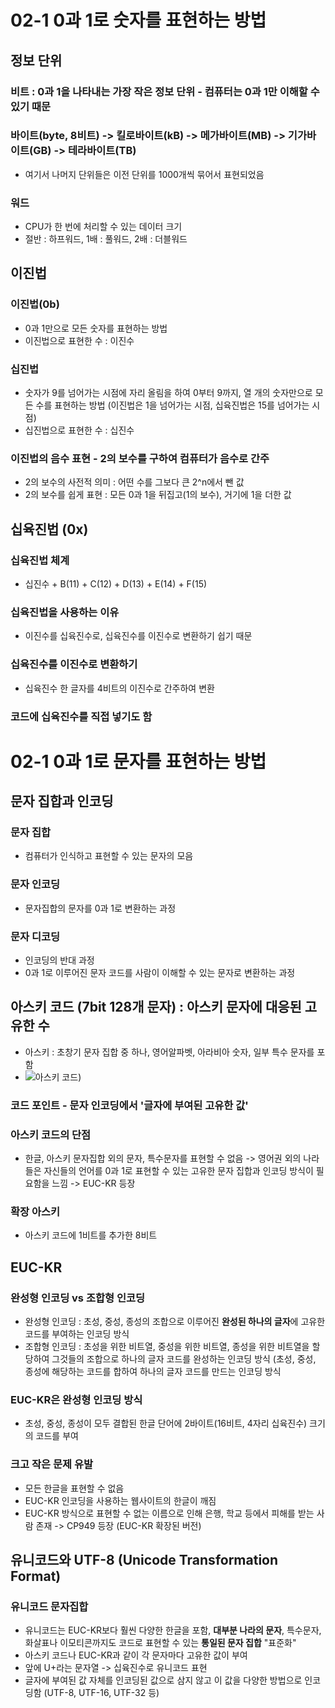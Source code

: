# 02-1 0과 1로 숫자를 표현하는 방법

## 정보 단위
### 비트 : 0과 1을 나타내는 가장 작은 정보 단위 - 컴퓨터는 0과 1만 이해할 수 있기 때문
### 바이트(byte, 8비트) -> 킬로바이트(kB) -> 메가바이트(MB) -> 기가바이트(GB) -> 테라바이트(TB)
  - 여기서 나머지 단위들은 이전 단위를 1000개씩 묶어서 표현되었음
### 워드
  - CPU가 한 번에 처리할 수 있는 데이터 크기
  - 절반 : 하프워드, 1배 : 풀워드, 2배 : 더블워드
  
## 이진법
### 이진법(0b)
  - 0과 1만으로 모든 숫자를 표현하는 방법
  - 이진법으로 표현한 수 : 이진수
### 십진법
  - 숫자가 9를 넘어가는 시점에 자리 올림을 하여 0부터 9까지, 열 개의 숫자만으로 모든 수를 표현하는 방법 (이진법은 1을 넘어가는 시점, 십육진법은 15를 넘어가는 시점)
  - 십진법으로 표현한 수 : 십진수
### 이진법의 음수 표현 - 2의 보수를 구하여 컴퓨터가 음수로 간주
  - 2의 보수의 사전적 의미 : 어떤 수를 그보다 큰 2^n에서 뺀 값
  - 2의 보수를 쉽게 표현 : 모든 0과 1을 뒤집고(1의 보수), 거기에 1을 더한 값

## 십육진법 (0x)
### 십육진법 체계
  - 십진수 + B(11) + C(12) + D(13) + E(14) + F(15)
### 십육진법을 사용하는 이유
  - 이진수를 십육진수로, 십육진수를 이진수로 변환하기 쉽기 때문
### 십육진수를 이진수로 변환하기
  - 십육진수 한 글자를 4비트의 이진수로 간주하여 변환
### 코드에 십육진수를 직접 넣기도 함


# 02-1 0과 1로 문자를 표현하는 방법

## 문자 집합과 인코딩
### 문자 집합
  - 컴퓨터가 인식하고 표현할 수 있는 문자의 모음
### 문자 인코딩
  - 문자집합의 문자를 0과 1로 변환하는 과정
### 문자 디코딩
  - 인코딩의 반대 과정
  - 0과 1로 이루어진 문자 코드를 사람이 이해할 수 있는 문자로 변환하는 과정
 
## 아스키 코드 (7bit 128개 문자) : 아스키 문자에 대응된 고유한 수
  - 아스키 : 초창기 문자 집합 중 하나, 영어알파벳, 아라비아 숫자, 일부 특수 문자를 포함
  - ![아스키 코드](https://img1.daumcdn.net/thumb/R1280x0/?scode=mtistory2&fname=https%3A%2F%2Fblog.kakaocdn.net%2Fdn%2FqOPNt%2FbtrAdcY26CF%2FKsn1qKzUqEaCql1Cbk6GG0%2Fimg.png))
### 코드 포인트 - 문자 인코딩에서 '글자에 부여된 고유한 값'
### 아스키 코드의 단점
  - 한글, 아스키 문자집합 외의 문자, 특수문자를 표현할 수 없음
  -> 영어권 외의 나라들은 자신들의 언어를 0과 1로 표현할 수 있는 고유한 문자 집합과 인코딩 방식이 필요함을 느낌 -> EUC-KR 등장
### 확장 아스키
  - 아스키 코드에 1비트를 추가한 8비트

## EUC-KR
### 완성형 인코딩 vs 조합형 인코딩
 - 완성형 인코딩 : 초성, 중성, 종성의 조합으로 이루어진 **완성된 하나의 글자**에 고유한 코드를 부여하는 인코딩 방식
 - 조합형 인코딩 : 초성을 위한 비트열, 중성을 위한 비트열, 종성을 위한 비트열을 할당하여 그것들의 조합으로 하나의 글자 코드를 완성하는 인코딩 방식 (초성, 중성, 종성에 해당하는 코드를 합하여 하나의 글자 코드를 만드는 인코딩 방식
### EUC-KR은 완성형 인코딩 방식
  - 초성, 중성, 종성이 모두 결합된 한글 단어에 2바이트(16비트, 4자리 십육진수) 크기의 코드를 부여
### 크고 작은 문제 유발
  - 모든 한글을 표현할 수 없음
  - EUC-KR 인코딩을 사용하는 웹사이트의 한글이 깨짐
  - EUC-KR 방식으로 표현할 수 없는 이름으로 인해 은행, 학교 등에서 피해를 받는 사람 존재
  -> CP949 등장 (EUC-KR 확장된 버전)
  
  
## 유니코드와 UTF-8 (Unicode Transformation Format)
### 유니코드 문자집합
 - 유니코드는 EUC-KR보다 훨씬 다양한 한글을 포함, **대부분 나라의 문자**, 특수문자, 화살표나 이모티콘까지도 코드로 표현할 수 있는 **통일된 문자 집합** "표준화"
 - 아스키 코드나 EUC-KR과 같이 각 문자마다 고유한 값이 부여
 - 앞에 U+라는 문자열 -> 십육진수로 유니코드 표현
 - 글자에 부여된 값 자체를 인코딩된 값으로 삼지 않고 이 값을 다양한 방법으로 인코딩함 (UTF-8, UTF-16, UTF-32 등) 



